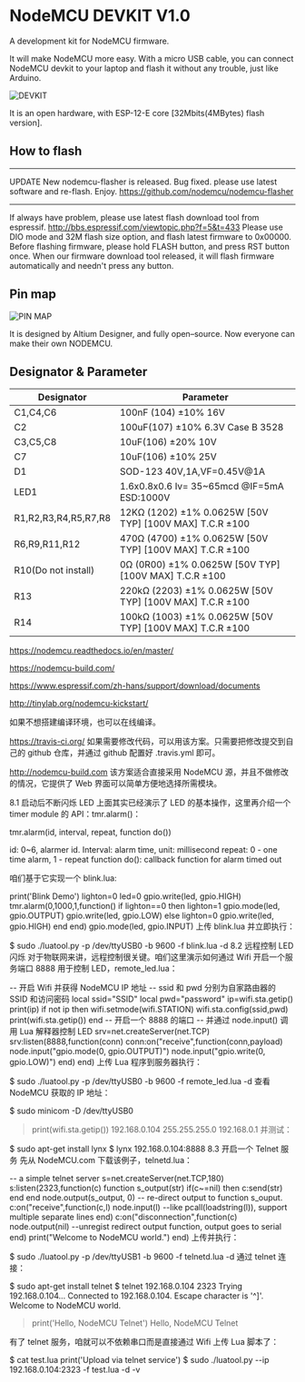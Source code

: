 NodeMCU DEVKIT V1.0
==============

A development kit for NodeMCU firmware.

It will make NodeMCU more easy. With a micro USB cable, you can connect NodeMCU devkit to your laptop and flash it without any trouble, just like Arduino.

![DEVKIT](https://raw.githubusercontent.com/nodemcu/nodemcu-devkit-v1.0/master/Documents/NodeMCU_DEVKIT_1.0.jpg)

It is an open hardware, with ESP-12-E core [32Mbits(4MBytes) flash version].

## How to flash
- - - - - -
UPDATE
New nodemcu-flasher is released.
Bug fixed. please use latest software and re-flash.
Enjoy.
https://github.com/nodemcu/nodemcu-flasher
- - - - - -
If always have problem, please use latest flash download tool from espressif.
http://bbs.espressif.com/viewtopic.php?f=5&t=433
Please use DIO mode and 32M flash size option, and flash latest firmware to 0x00000.
Before flashing firmware, please hold FLASH button, and press RST button once.
When our firmware download tool released, it will flash firmware automatically and needn't press any button.

## Pin map

![PIN MAP](https://raw.githubusercontent.com/nodemcu/nodemcu-devkit-v1.0/master/Documents/NODEMCU_DEVKIT_V1.0_PINMAP.png)

It is designed by Altium Designer, and fully open–source. Now everyone can make their own NODEMCU.


## Designator & Parameter

|Designator|Parameter|
|-|-|
|C1,C4,C6 |100nF (104) ±10% 16V|
|C2 |100uF(107) ±10% 6.3V Case B 3528|
|C3,C5,C8 |10uF(106) ±20% 10V |
|C7|10uF(106) ±10% 25V|
|D1|SOD-123 40V,1A,VF=0.45V@1A|
|LED1|1.6x0.8x0.6 Iv= 35~65mcd @IF=5mA ESD:1000V |
|R1,R2,R3,R4,R5,R7,R8|12KΩ (1202) ±1% 0.0625W [50V TYP] [100V MAX] T.C.R ±100|
|R6,R9,R11,R12|470Ω (4700) ±1% 0.0625W [50V TYP] [100V MAX] T.C.R ±100|
|R10(Do not install)|0Ω (0R00) ±1% 0.0625W [50V TYP] [100V MAX] T.C.R ±100|
|R13|220kΩ (2203) ±1% 0.0625W [50V TYP] [100V MAX] T.C.R ±100|
|R14|100kΩ (1003) ±1% 0.0625W [50V TYP] [100V MAX] T.C.R ±100|

https://nodemcu.readthedocs.io/en/master/

https://nodemcu-build.com/

https://www.espressif.com/zh-hans/support/download/documents

http://tinylab.org/nodemcu-kickstart/


如果不想搭建编译环境，也可以在线编译。

https://travis-ci.org/ 如果需要修改代码，可以用该方案。只需要把修改提交到自己的 github 仓库，并通过 github 配置好 .travis.yml 即可。

http://nodemcu-build.com 该方案适合直接采用 NodeMCU 源，并且不做修改的情况，它提供了 Web 界面可以简单方便地选择所需模块。




8.1 启动后不断闪烁 LED
上面其实已经演示了 LED 的基本操作，这里再介绍一个 timer module 的 API：tmr.alarm()：

tmr.alarm(id, interval, repeat, function do())

id: 0~6, alarmer id. Interval: alarm time, unit: millisecond
repeat: 0 - one time alarm, 1 - repeat
function do(): callback function for alarm timed out

咱们基于它实现一个 blink.lua:

print('Blink Demo')
lighton=0
led=0
gpio.write(led, gpio.HIGH)
tmr.alarm(0,1000,1,function()
if lighton==0 then
    lighton=1
    gpio.mode(led, gpio.OUTPUT)
    gpio.write(led, gpio.LOW)
else
    lighton=0
    gpio.write(led, gpio.HIGH)
end
end)
gpio.mode(led, gpio.INPUT)
上传 blink.lua 并立即执行：

$ sudo ./luatool.py -p /dev/ttyUSB0 -b 9600 -f blink.lua -d
8.2 远程控制 LED 闪烁
对于物联网来讲，远程控制很关键。咱们这里演示如何通过 Wifi 开启一个服务端口 8888 用于控制 LED，remote_led.lua：

-- 开启 Wifi 并获得 NodeMCU IP 地址
-- ssid 和 pwd 分别为自家路由器的 SSID 和访问密码
local ssid="SSID"
local pwd="password"
ip=wifi.sta.getip()
print(ip)
if not ip then
    wifi.setmode(wifi.STATION)
    wifi.sta.config(ssid,pwd)
    print(wifi.sta.getip())
end
-- 开启一个 8888 的端口
-- 并通过 node.input() 调用 Lua 解释器控制 LED
srv=net.createServer(net.TCP)
srv:listen(8888,function(conn)
    conn:on("receive",function(conn,payload)
    node.input("gpio.mode(0, gpio.OUTPUT)")
    node.input("gpio.write(0, gpio.LOW)")
    end)
end)
上传 Lua 程序到服务器执行：

$ sudo ./luatool.py -p /dev/ttyUSB0 -b 9600 -f remote_led.lua -d
查看 NodeMCU 获取的 IP 地址：

$ sudo minicom -D /dev/ttyUSB0
> print(wifi.sta.getip())
192.168.0.104	255.255.255.0	192.168.0.1
并测试：

$ sudo apt-get install lynx
$ lynx 192.168.0.104:8888
8.3 开启一个 Telnet 服务
先从 NodeMCU.com 下载该例子，telnetd.lua：

-- a simple telnet server
s=net.createServer(net.TCP,180)
s:listen(2323,function(c)
    function s_output(str)
      if(c~=nil)
        then c:send(str)
      end
    end
    node.output(s_output, 0)
    -- re-direct output to function s_ouput.
    c:on("receive",function(c,l)
      node.input(l)
      --like pcall(loadstring(l)), support multiple separate lines
    end)
    c:on("disconnection",function(c)
      node.output(nil)
      --unregist redirect output function, output goes to serial
    end)
    print("Welcome to NodeMCU world.")
end)
上传并执行：

$ sudo ./luatool.py -p /dev/ttyUSB1 -b 9600 -f telnetd.lua -d
通过 telnet 连接：

$ sudo apt-get install telnet
$ telnet 192.168.0.104 2323
Trying 192.168.0.104...
Connected to 192.168.0.104.
Escape character is '^]'.
Welcome to NodeMCU world.
> print('Hello, NodeMCU Telnet')
Hello, NodeMCU Telnet
>
有了 telnet 服务，咱就可以不依赖串口而是直接通过 Wifi 上传 Lua 脚本了：

$ cat test.lua
print('Upload via telnet service')
$ sudo ./luatool.py --ip 192.168.0.104:2323 -f test.lua -d -v

